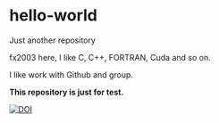 # hello-world
Just another repository

  fx2003 here, I like C, C++, FORTRAN, Cuda and so on.
  
  I like work with Github and group.

  **This repository is just for test.**

  [![DOI](https://zenodo.org/badge/22783/fx2003/hello-world.svg)](https://zenodo.org/badge/latestdoi/22783/fx2003/hello-world)
